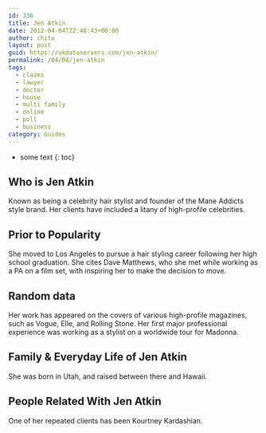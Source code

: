 ```yaml
---
id: 336
title: Jen Atkin
date: 2012-04-04T22:48:43+00:00
author: chito
layout: post
guid: https://ukdataservers.com/jen-atkin/
permalink: /04/04/jen-atkin
tags:
  - claims
  - lawyer
  - doctor
  - house
  - multi family
  - online
  - poll
  - business
category: Guides
---
```


* some text
{: toc}


## Who is  Jen Atkin
                  
                  
                  
Known as being a celebrity hair stylist and founder of the Mane Addicts style brand. Her clients have included a litany of high-profile celebrities.
                  
                
                
                
## Prior to Popularity 
                  
                  
                  
She moved to Los Angeles to pursue a hair styling career following her high school graduation. She cites Dave Matthews, who she met while working as a PA on a film set, with inspiring her to make the decision to move.
                  
                
                
                
## Random data 
                  
                  
                  
Her work has appeared on the covers of various high-profile magazines, such as Vogue, Elle, and Rolling Stone. Her first major professional experience was working as a stylist on a worldwide tour for Madonna.
                  
                
                
                
## Family & Everyday Life of Jen Atkin
                  
                  
                  
She was born in Utah, and raised between there and Hawaii.
                  
                
                
                
## People Related With  Jen Atkin
                  
                  
                  
One of her repeated clients has been Kourtney Kardashian.
                  
                
              
            
          
          
          
    
    
  

